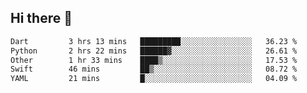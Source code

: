 ## Hi there 👋

<!--
**whirlun/whirlun** is a ✨ _special_ ✨ repository because its `README.md` (this file) appears on your GitHub profile.

Here are some ideas to get you started:

- 🔭 I’m currently working on ...
- 🌱 I’m currently learning ...
- 👯 I’m looking to collaborate on ...
- 🤔 I’m looking for help with ...
- 💬 Ask me about ...
- 📫 How to reach me: ...
- 😄 Pronouns: ...
- ⚡ Fun fact: ...
-->
<!--START_SECTION:waka-->

```txt
Dart         3 hrs 13 mins   █████████░░░░░░░░░░░░░░░░   36.23 %
Python       2 hrs 22 mins   ██████▓░░░░░░░░░░░░░░░░░░   26.61 %
Other        1 hr 33 mins    ████▒░░░░░░░░░░░░░░░░░░░░   17.53 %
Swift        46 mins         ██▒░░░░░░░░░░░░░░░░░░░░░░   08.72 %
YAML         21 mins         █░░░░░░░░░░░░░░░░░░░░░░░░   04.09 %
```

<!--END_SECTION:waka-->
